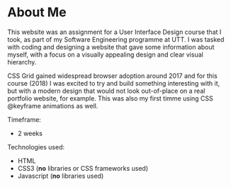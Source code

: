 # About Me

This website was an assignment for a User Interface Design course that I took, as part of my Software Engineering programme at UTT. I was tasked with coding and designing a website that gave some information about myself, with a focus on a visually appealing design and clear visual hierarchy.

CSS Grid gained widespread browser adoption around 2017 and for this course (2018) I was excited to try and build something interesting with it, but with a modern design that would not look out-of-place on a real portfolio website, for example. This was also my first timme using CSS @keyframe animations as well.

Timeframe:

- 2 weeks

Technologies used:

- HTML
- CSS3 (**no** libraries or CSS frameworks used)
- Javascript (**no** libraries used)

